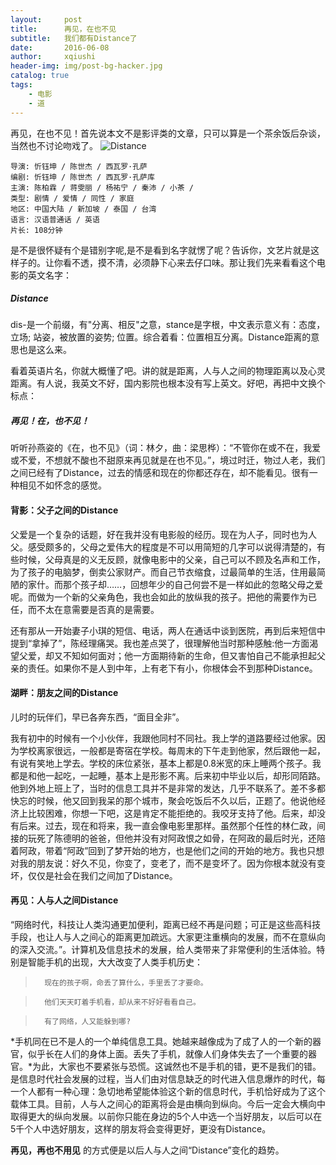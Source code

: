 ```yaml
---
layout:     post
title:      再见，在也不见
subtitle:   我们都有Distance了
date:       2016-06-08
author:     xqiushi
header-img: img/post-bg-hacker.jpg
catalog: true
tags:
    - 电影
    - 道
---
```


再见，在也不见！首先说本文不是影评类的文章，只可以算是一个茶余饭后杂谈，当然也不讨论吻戏了。
![Distance](https://p.reddy.wang:9227/Distance-between-people.png)

	导演: 忻钰坤 / 陈世杰 / 西瓦罗·孔萨
	编剧: 忻钰坤 / 陈世杰 / 西瓦罗·孔萨库
	主演: 陈柏霖 / 蒋雯丽 / 杨祐宁 / 秦沛 / 小茶 / 
	类型: 剧情 / 爱情 / 同性 / 家庭
	地区: 中国大陆 / 新加坡 / 泰国 / 台湾
	语言: 汉语普通话 / 英语
	片长: 108分钟
是不是很怀疑有个是错别字呢,是不是看到名字就愣了呢？告诉你，文艺片就是这样子的。让你看不透，摸不清，必须静下心来去仔口味。那让我们先来看看这个电影的英文名字：

##### Distance

dis-是一个前缀，有"分离、相反"之意，stance是字根，中文表示意义有：态度，立场; 站姿，被放置的姿势; 位置。综合着看：位置相互分离。Distance距离的意思也是这么来。

看着英语片名，你就大概懂了吧。讲的就是距离，人与人之间的物理距离以及心灵距离。有人说，我英文不好，国内影院也根本没有写上英文。好吧，再把中文换个标点：

##### 再见！在，也不见！

听听孙燕姿的《在，也不见》（词：林夕，曲：梁思桦）：“不管你在或不在，我爱或不爱，不想就不酸也不甜原来再见就是在也不见。”，境过时迁，物过人老，我们之间已经有了Distance，过去的情感和现在的你都还存在，却不能看见。很有一种相见不如怀念的感觉。

#### 背影：父子之间的Distance

父爱是一个复杂的话题，好在我并没有电影般的经历。现在为人子，同时也为人父。感受颇多的，父母之爱伟大的程度是不可以用简短的几字可以说得清楚的，有些时候，父母真是的义无反顾，就像电影中的父亲，自己可以不顾及名声和工作，为了孩子的电脑梦，倒卖公家财产。而自己节衣缩食，过最简单的生活，住用最简陋的家什。而那个孩子却……，回想年少的自己何尝不是一样如此的忽略父母之爱呢。而做为一个新的父亲角色，我也会如此的放纵我的孩子。把他的需要作为已任，而不太在意需要是否真的是需要。

还有那从一开始妻子小琪的短信、电话，两人在通话中谈到医院，再到后来短信中提到“拿掉了”，陈经理痛哭。我也差点哭了，很理解他当时那种感触:他一方面渴望父爱，却又不知如何面对；他一方面期待新的生命，但又害怕自己不能承担起父亲的责任。如果你不是人到中年，上有老下有小，你根体会不到那种Distance。

#### 湖畔：朋友之间的Distance

儿时的玩伴们，早已各奔东西，“面目全非”。

我有初中的时候有一个小伙伴，我跟他同村不同社。我上学的道路要经过他家。因为学校离家很远，一般都是寄宿在学校。每周末的下午走到他家，然后跟他一起，有说有笑地上学去。学校的床位紧张，基本上都是0.8米宽的床上睡两个孩子。我都是和他一起吃，一起睡，基本上是形影不离。后来初中毕业以后，却形同陌路。他到外地上班上了，当时的信息工具并不是非常的发达，几乎不联系了。差不多都快忘的时候，他又回到我呆的那个城市，聚会吃饭后不久以后，正题了。他说他经济上比较困难，你想一下吧，这是肯定不能拒绝的。我咬牙支持了他。后来，却没有后来。过去，现在和将来，我一直会像电影里那样。虽然那个任性的林仁政，间接的玩死了陈德明的爸爸，但他并没有对阿政恨之如骨，在阿政的最后时光，还陪着阿政，带着“阿政”回到了梦开始的地方，也是他们之间的开始的地方。我也只想对我的朋友说：好久不见，你变了，变老了，而不是变坏了。因为你根本就没有变坏，仅仅是社会在我们之间加了Distance。

#### 再见：人与人之间Distance

“网络时代，科技让人类沟通更加便利，距离已经不再是问题；可正是这些高科技手段，也让人与人之间心的距离更加疏远。大家更注重横向的发展，而不在意纵向的深入交流。”。计算机及信息技术的发展，给人类带来了非常便利的生活体验。特别是智能手机的出现，大大改变了人类手机历史：

>		现在的孩子啊，命丢了算什么，手里丢了才要命。

>		他们天天盯着手机看，却从来不好好看看自己。

>		有了网络，人又能躲到哪?

*手机同在已不是人的一个单纯信息工具。她越来越像成为了成了人的一个新的器官，似乎长在人们的身体上面。丢失了手机，就像人们身体失去了一个重要的器官。*为此，大家也不要紧张与恐慌。这诚然也不是手机的错，更不是我们的错。是信息时代社会发展的过程，当人们由对信息缺乏的时代进入信息爆炸的时代，每一个人都有一种心理：急切地希望能体验这个新的信息时代，手机恰好成为了这个载体工具。目前，人与人之间心的距离将会是由横向到纵向。今后一定会大横向中取得更大的纵向发展。以前你只能在身边的5个人中选一个当好朋友，以后可以在5千个人中选好朋友，这样的朋友将会变得更好，更没有Distance。

**再见，再也不用见** 的方式便是以后人与人之间“Distance”变化的趋势。
